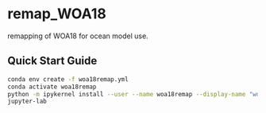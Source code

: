 # remap_WOA18
remapping of WOA18 for ocean model use.

Quick Start Guide
-----------------

```bash
conda env create -f woa18remap.yml
conda activate woa18remap
python -m ipykernel install --user --name woa18remap --display-name "woa18remap"
jupyter-lab
```
